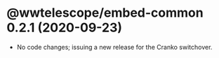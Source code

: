 # @wwtelescope/embed-common 0.2.1 (2020-09-23)

- No code changes; issuing a new release for the Cranko switchover.

